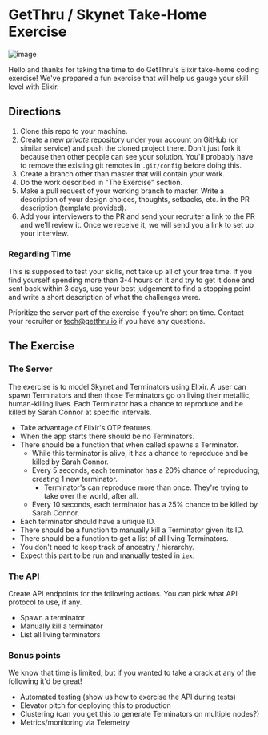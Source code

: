 # GetThru / Skynet Take-Home Exercise
![image](https://user-images.githubusercontent.com/83227995/139120549-61b184e3-5568-45b2-a085-652f52195d8c.png)

Hello and thanks for taking the time to do GetThru's Elixir take-home coding exercise! We've prepared a fun exercise that will help us gauge your skill level with Elixir.

## Directions

1. Clone this repo to your machine.
2. Create a new _private_ repository under your account on GitHub (or similar service) and push the cloned project there. Don't just fork it because then other people can see your solution. You'll probably have to remove the existing git remotes in `.git/config` before doing this.
3. Create a branch other than master that will contain your work.
4. Do the work described in "The Exercise" section.
5. Make a pull request of your working branch to master. Write a description of your design choices, thoughts, setbacks, etc. in the PR description (template provided).
6. Add your interviewers to the PR and send your recruiter a link to the PR and we'll review it. Once we receive it, we will send you a link to set up your interview.

### Regarding Time

This is supposed to test your skills, not take up all of your free time. If you find yourself spending more than 3-4 hours on it and try to get it done and sent back within 3 days, use your best judgement to find a stopping point and write a short description of what the challenges were.

Prioritize the server part of the exercise if you're short on time. Contact your recruiter or tech@getthru.io if you have any questions.

## The Exercise

### The Server

The exercise is to model Skynet and Terminators using Elixir. A user can spawn Terminators and then those Terminators go on living their metallic, human-killing lives. Each Terminator has a chance to reproduce and be killed by Sarah Connor at specific intervals.

- Take advantage of Elixir's OTP features.
- When the app starts there should be no Terminators.
- There should be a function that when called spawns a Terminator.
  - While this terminator is alive, it has a chance to reproduce and be killed by Sarah Connor.
  - Every 5 seconds, each terminator has a 20% chance of reproducing, creating 1 new terminator.
    - Terminator's can reproduce more than once. They're trying to take over the world, after all.
  - Every 10 seconds, each terminator has a 25% chance to be killed by Sarah Connor.
- Each terminator should have a unique ID.
- There should be a function to manually kill a Terminator given its ID.
- There should be a function to get a list of all living Terminators.
- You don't need to keep track of ancestry / hierarchy.
- Expect this part to be run and manually tested in `iex`.

### The API

Create API endpoints for the following actions. You can pick what API protocol to use, if any.

- Spawn a terminator
- Manually kill a terminator
- List all living terminators

### Bonus points

We know that time is limited, but if you wanted to take a crack at any of the following it'd be great!

* Automated testing (show us how to exercise the API during tests)
* Elevator pitch for deploying this to production
* Clustering (can you get this to generate Terminators on multiple nodes?)
* Metrics/monitoring via Telemetry
